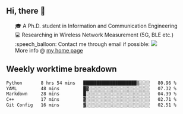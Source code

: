 <h2 > Hi, there 👋 </h3>

<div >
 <ul>
 🎓 A Ph.D. student in Information and Communication Engineering <br>
 💻 Researching in Wireless Network Measurement (5G, BLE etc.)<br>
 :speech_balloon: Contact me through email if possible: <a href="mailto:ethanjia@sjtu.edu.cn"><img src="https://img.shields.io/badge/-ethanjia@sjtu.edu.cn-c14438?style=plastic&logo=Gmail&logoColor=white&link=mailto:mailto:ethanjia@sjtu.edu.cn"></a> <br>
  More info @ <a href="https://haifengjia.github.io">my home page</a>
 </ul>
</div>

<h2 >
Weekly worktime breakdown
</h1>


<!--START_SECTION:waka-->

```txt
Python       8 hrs 54 mins   ████████████████████▒░░░░   80.96 %
YAML         48 mins         █▓░░░░░░░░░░░░░░░░░░░░░░░   07.32 %
Markdown     28 mins         █░░░░░░░░░░░░░░░░░░░░░░░░   04.39 %
C++          17 mins         ▓░░░░░░░░░░░░░░░░░░░░░░░░   02.71 %
Git Config   16 mins         ▓░░░░░░░░░░░░░░░░░░░░░░░░   02.51 %
```

<!--END_SECTION:waka-->


